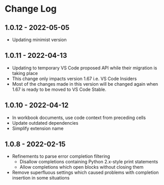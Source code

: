 # Change Log

## 1.0.12 - 2022-05-05
- Updating minimist version

## 1.0.11 - 2022-04-13 

- Updating to temporary VS Code proposed API while their migration is taking place
- This change only impacts version 1.67 i.e. VS Code Insiders
- Most of the changes made in this version will be changed again when 1.67 is ready to be moved to VS Code Stable.

## 1.0.10 - 2022-04-12

- In workbook documents, use code context from preceding cells
- Update outdated dependencies
- Simplify extension name

## 1.0.8 - 2022-02-15

- Refinements to parse error completion filtering
    - Disallow completions containing Python 2.x-style print statements
    - Allow completions which open blocks without closing them
- Remove superfluous settings which caused problems with completion insertion in some situations
